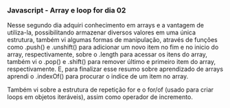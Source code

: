 ### Javascript - Array e loop for dia 02

Nesse segundo dia adquiri conhecimento em arrays e a vantagem de utiliza-la, possibilitando armazenar diversos valores em uma única estrutura, também vi algumas formas de manipulação, através de funções como .push() e .unshift() para adicionar um novo item no fim e no inicio do array, respectivamente, sobre o .length para acessar os itens do array, também vi o .pop() e .shift() para remover último e primeiro item do array, respectivamente. E, para finalizar esse resumo sobre aprendizado de arrays aprendi o .indexOf() para procurar o indice de um item no array.

Também vi sobre a estrutura de repetição for e o for/of (usado para criar loops em objetos iteráveis), assim como operador de incremento.